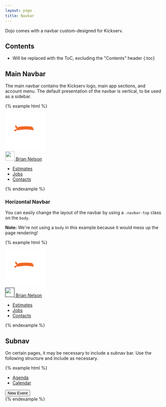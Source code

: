 ```yaml
---
layout: page
title: Navbar
---
```


Dojo comes with a navbar custom-designed for Kickserv.

## Contents

* Will be replaced with the ToC, excluding the "Contents" header
{:toc}

## Main Navbar

The main navbar contains the Kickserv logo, main app sections, and account menu. The default presentation of the navbar is vertical, to be used as a sidebar.


{% example html %}
<div class="navbar">
  <div class="navbar-brand">
    <a href="/" class="brand">
      <img src="/img/nav_icon.svg" />
    </a>
  </div>
  <div class="navbar-utility">
    <a href="#usernav" class="utility js-dropdown-toggle">
      <img class="avatar avatar-small" src="https://avatars3.githubusercontent.com/u/9919?v=3&s=32" width="30" height="30">
      <span class="utility-name">Brian Nelson</span>
    </a>
  </div>
  <div class="navbar-menu">
    <ul class="nav">
      <li>
        <a href="">
          <i class="octicon octicon-clippy"></i>
          <span class="nav-label">Estimates</span>
        </a>
      </li>
      <li class="active">
        <a href="">
          <i class="octicon octicon-briefcase"></i>
          <span class="nav-label">Jobs</span>
        </a>
      </li>
      <li>
        <a href="">
          <i class="octicon octicon-organization"></i>
          <span class="nav-label">Contacts</span>
        </a>
      </li>
    </ul>
  </div>
</div>
{% endexample %}

### Horizontal Navbar

You can easily change the layout of the navbar by using a `.navbar-top` class on the `body`.

**Note:** We're not using a `body` in this example because it would mess up the page rendering!

{% example html %}
<div class="navbar-top">
  <div class="grid-frame">
    <div class="navbar">
      <div class="navbar-brand">
        <a href="/" class="brand">
          <img src="/img/nav_icon.svg" />
        </a>
      </div>
      <div class="navbar-utility">
        <a href="" class="utility">
          <img class="avatar avatar-small" src="https://avatars3.githubusercontent.com/u/9919?v=3&s=32" width="30" height="30">
          <span class="utility-name">Brian Nelson</span>
        </a>
      </div>
      <div class="navbar-menu">
        <ul class="nav">
          <li>
            <a href="">
              <i class="octicon octicon-clippy"></i>
              <span class="nav-label">Estimates</span>
            </a>
          </li>
          <li class="active">
            <a href="">
              <i class="octicon octicon-briefcase"></i>
              <span class="nav-label">Jobs</span>
            </a>
          </li>
          <li>
            <a href="">
              <i class="octicon octicon-organization"></i>
              <span class="nav-label">Contacts</span>
            </a>
          </li>
        </ul>
      </div>
    </div>
  </div>
</div>
{% endexample %}

## Subnav

On certain pages, it may be necessary to include a subnav bar. Use the following structure and include as necessary.

{% example html %}
<div class="subnav">
  <div class="grid-block">
    <div class="grid-content">
      <ul class="nav">
        <li class="active">
          <a href="/schedule">
            Agenda
          </a>
        </li>
        <li>
          <a href="/calendar">
            Calendar
          </a>
        </li>
      </ul>
    </div>
  </div>
  <div class="grid-block shrink">
    <div class="grid-content">
      <button type="button" class="btn btn-action btn-sm new-event">New Event</button>
    </div>
  </div>
</div>
{% endexample %}
